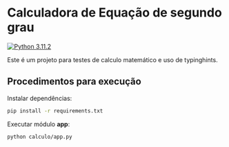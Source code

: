 # Calculadora de Equação de segundo grau

[![Python 3.11.2](https://img.shields.io/badge/python-3.11.2-blue.svg)](https://www.python.org/downloads/release/python-3112/)

Este é um projeto para testes de calculo matemático e uso de typinghints.


## Procedimentos para execução

Instalar dependências:

```bash
pip install -r requirements.txt
```

Executar módulo **app**:

```bash
python calculo/app.py
```
